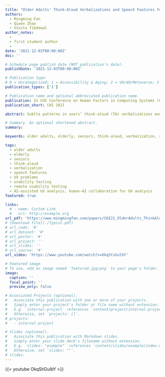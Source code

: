 ```yaml
---
title: "Older Adults' Think-Aloud Verbalizations and Speech Features for Identifying User Experience Problems"
authors:
  - Mingming Fan
  - Qiwen Zhao
  - Vinita Tibdewal
author_notes:
  - 
  - first student author
  - 
date: '2021-12-03T00:00:00Z'
doi: ''

# Schedule page publish date (NOT publication's date).
publishDate: '2021-12-03T00:00:00Z'

# Publication type: 
# 0 = Uncategorized; 1 = Accessibility & Aging; 2 = VR/AR/Metaverse; 3 = Human-AI Collaboration; 4 = UX Methodology; 5 = Social Computing; 6 = Sensing;  
publication_types: ['1']

# Publication name and optional abbreviated publication name.
publication: In CHI Conference on Human Factors in Computing Systems (CHI'21)
publication_short: CHI 2021

abstract: Subtle patterns in users’ think-aloud (TA) verbalizations and speech features are shown to be telltale signs of User Experience (UX) problems. However, such patterns were uncovered among young adults. Whether such patterns apply for older adults remains unknown. We conducted TA usability testing with older adults using physical and digital products. We analyzed their verbalizations, extracted speech features, identified UX problems, and uncovered the patterns that indicate UX problems. Our results show that when older adults encounter problems, their verbalizations tend to include observations (remarks), negations, question words and words with negative sentiments; and their voices tend to include high loudness, high pitch and high speech rate. We compare these subtle patterns with those of young adults uncovered in recent studies and discuss the implications of these patterns for the design of Human-AI collaborative UX analysis tools to better pinpoint UX problems.

# Summary. An optional shortened abstract.
summary:

keywords: older adults, elderly, seniors, think-aloud, verbalization, speech features, UX problems, usability testing, remote usability testing, AI-assisted UX analysis, human-AI collaboration for UX analysis

tags:
  - older adults
  - elderly
  - seniors
  - think-aloud
  - verbalization
  - speech features
  - UX problems
  - usability testing
  - remote usability testing
  - AI-assisted UX analysis, human-AI collaboration for UX analysis
featured: true

links:
  # - name: Custom Link
  #   url: http://example.org
url_pdf: 'https://www.mingmingfan.com/papers/CHI21_OlderAdults_ThinkAloud_UXProblems.pdf'
# [Download file](./Typist.pdf)
# url_code: '#'
# url_dataset: '#'
# url_poster: '#'
# url_project: ''
# url_slides: ''
# url_source: '#'
url_video: 'https://www.youtube.com/watch?v=OkqStiGulbY'

# Featured image
# To use, add an image named `featured.jpg/png` to your page's folder.
image:
  caption: ''
  focal_point: ''
  preview_only: false

# Associated Projects (optional).
#   Associate this publication with one or more of your projects.
#   Simply enter your project's folder or file name without extension.
#   E.g. `internal-project` references `content/project/internal-project/index.md`.
#   Otherwise, set `projects: []`.
# projects:
#   - internal-project

# Slides (optional).
#   Associate this publication with Markdown slides.
#   Simply enter your slide deck's filename without extension.
#   E.g. `slides: "example"` references `content/slides/example/index.md`.
#   Otherwise, set `slides: ""`.
# slides:
---
```


{{< youtube OkqStiGulbY >}}


